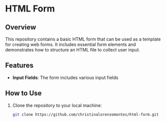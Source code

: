 # HTML Form

## Overview

This repository contains a basic HTML form that can be used as a template for creating web forms. It includes essential form elements and demonstrates how to structure an HTML file to collect user input.

## Features

- **Input Fields**: The form includes various input fields

## How to Use

1. Clone the repository to your local machine:

   ```bash
   git clone https://github.com/christinalorenzomontes/html-form.git